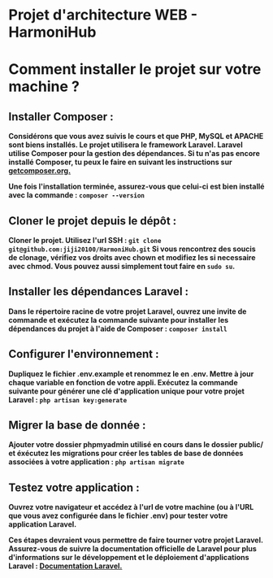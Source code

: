# Projet d'architecture WEB - HarmoniHub

<h1>Comment installer le projet sur <b>votre machine<b> ?</h1>

<h2>Installer Composer :</h2>

Considérons que vous avez suivis le cours et que PHP, MySQL et APACHE sont biens installés. Le projet utilisera le framework Laravel.
Laravel utilise Composer pour la gestion des dépendances. Si tu n'as pas encore installé Composer, tu peux le faire en suivant les instructions sur <a href="getcomposer.org">getcomposer.org.</a>

Une fois l'installation terminée, assurez-vous que celui-ci est bien installé avec la commande : `composer --version`

<h2>Cloner le projet depuis le dépôt :</h2>

Cloner le projet. Utilisez l'url SSH : `git clone git@github.com:jiji20100/HarmoniHub.git`
Si vous rencontrez des soucis de clonage, vérifiez vos droits avec chown et modifiez les si necessaire avec chmod. Vous pouvez aussi simplement tout faire en `sudo su`.

<h2>Installer les dépendances Laravel :</h2>

Dans le répertoire racine de votre projet Laravel, ouvrez une invite de commande et exécutez la commande suivante pour installer les dépendances du projet à l'aide de Composer : `composer install`

<h2>Configurer l'environnement :</h2>

Dupliquez le fichier .env.example et renommez le en .env. Mettre à jour chaque variable en fonction de votre appli.
Exécutez la commande suivante pour générer une clé d'application unique pour votre projet Laravel : `php artisan key:generate`

<h2> Migrer la base de donnée :</h2>

Ajouter votre dossier phpmyadmin utilisé en cours dans le dossier public/ et éxécutez les migrations pour créer les tables de base de données associées à votre application : `php artisan migrate`

<h2>Testez votre application :</h2>

Ouvrez votre navigateur et accédez à l'url de votre machine (ou à l'URL que vous avez configurée dans le fichier .env) pour tester votre application Laravel.

Ces étapes devraient vous permettre de faire tourner votre projet Laravel. Assurez-vous de suivre la documentation officielle de Laravel pour plus d'informations sur le développement et le déploiement d'applications Laravel : <a href="https://laravel.com/docs/10.x">Documentation Laravel.</a>


